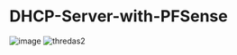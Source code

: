# DHCP-Server-with-PFSense
![image](https://github.com/hasankilic0663/DHCP-Server-with-PFSense/assets/101570706/ef2ff67f-53a9-423e-a2d5-78afbe952a2f)
![thredas2](https://github.com/hasankilic0663/DHCP-Server-with-PFSense/assets/101570706/1f0fdb8d-1972-49fe-9867-6638f4489dcb)
